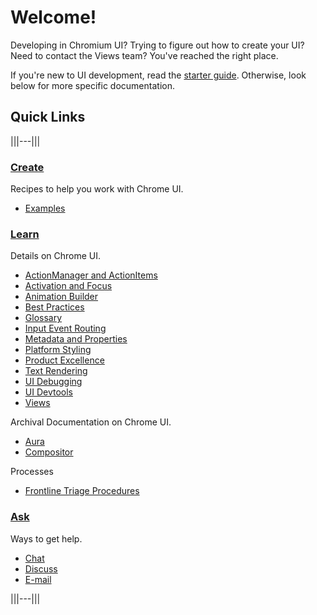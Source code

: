 # Welcome!
Developing in Chromium UI? Trying to figure out how to create your UI? Need to
contact the Views team? You've reached the right place.

If you're new to UI development, read the [starter guide](starter_guide.md).
Otherwise, look below for more specific documentation.

## Quick Links
|||---|||

### **[Create](create/index.md)**

Recipes to help you work with Chrome UI.

* [Examples](create/index.md)

### **[Learn](learn/index.md)**

Details on Chrome UI.

* [ActionManager and ActionItems](/ui/actions/README.md)
* [Activation and Focus](/docs/ui/learn/activation_and_focus.md)
* [Animation Builder](/docs/ui/animation_builder/animation_builder.md)
* [Best Practices](/docs/ui/learn/index.md#best-practices)
* [Glossary](learn/glossary.md)
* [Input Event Routing](/docs/ui/input_event/index.md)
* [Metadata and Properties](/docs/ui/views/metadata_properties.md)
* [Platform Styling](/docs/ui/views/platform_style.md)
* [Product Excellence](/docs/ui/product_excellence/index.md)
* [Text Rendering](/docs/ui/text_rendering/text_rendering.md)
* [UI Debugging](/docs/ui/learn/ui_debugging.md)
* [UI Devtools](/docs/ui/ui_devtools/index.md)
* [Views](/docs/ui/views/overview.md)

Archival Documentation on Chrome UI.
* [Aura](aura/index.md)
* [Compositor](compositor/index.md)

Processes

* [Frontline Triage Procedures](frontline_triage.md)

### **[Ask](ask/index.md)**

Ways to get help.

* [Chat](ask/index.md#chat)
* [Discuss](ask/index.md#discuss)
* [E-mail](ask/index.md#e_mail)

|||---|||

